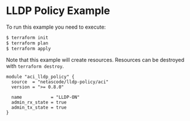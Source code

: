 <!-- BEGIN_TF_DOCS -->
# LLDP Policy Example

To run this example you need to execute:

```bash
$ terraform init
$ terraform plan
$ terraform apply
```

Note that this example will create resources. Resources can be destroyed with `terraform destroy`.

```hcl
module "aci_lldp_policy" {
  source  = "netascode/lldp-policy/aci"
  version = ">= 0.8.0"

  name           = "LLDP-ON"
  admin_rx_state = true
  admin_tx_state = true
}
```
<!-- END_TF_DOCS -->